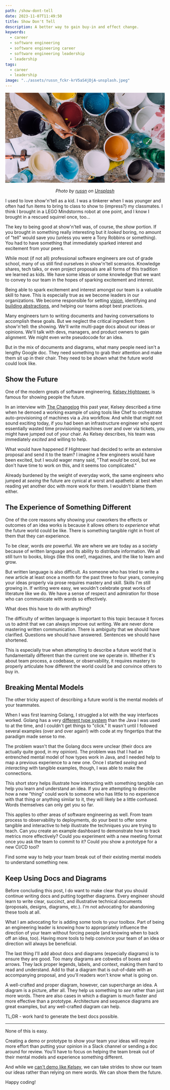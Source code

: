 ```yaml
---
path: /show-dont-tell
date: 2023-11-07T11:49:50
title: Show Don't Tell
description: A better way to gain buy-in and effect change.
keywords:
  - career
  - software engineering
  - software engineering career
  - software engineering leadership
  - leadership
tags:
  - career
  - leadership
image: "../assets/russn_fckr-krV5aS4jDjA-unsplash.jpeg" 
---
```


<center>

![](../assets/russn_fckr-krV5aS4jDjA-unsplash.jpeg)

<span class="credit">

<i>
    
Photo by <a href="https://unsplash.com/@russn_fckr?utm_content=creditCopyText&utm_medium=referral&utm_source=unsplash">russn</a> on <a href="https://unsplash.com/photos/assorted-color-paints-krV5aS4jDjA?utm_content=creditCopyText&utm_medium=referral&utm_source=unsplash">Unsplash</a>
  
</i>

</span>

</center>


I used to love show'n'tell as a kid. I was a tinkerer when I was younger and often had fun items to bring to class to show to (impress?) my classmates. I think I brought in a LEGO Mindstorms robot at one point, and I know I brought in a rescued squirrel once, too...

The key to being good at show'n'tell was, of course, the  _show_ portion. If you brought in something really interesting but it _looked_ boring, no amount of "tell" would save you (unless you were a Tony Robbins or something). You had to have something that immediately sparked interest and excitement from your peers.

While most (if not all) professional software engineers are out of grade school, many of us still find ourselves in show'n'tell scenarios. Knowledge shares, tech talks, or even project proposals are all forms of this tradition we learned as kids. We have some ideas or some knowledge that we want to convey to our team in the hopes of sparking excitement and interest. 

Being able to spark excitement and interest amongst our team is a valuable skill to have. This is especially true as we become leaders in our organizations. We become responsible for setting [vision](https://dangoslen.me/blog/the-importance-of-vision/), identifying and [building abstractions](https://dangoslen.me/blog/on-building-abstractions-too-soon/), and helping our teams adopt best practices. 

Many engineers turn to writing documents and having conversations to accomplish these goals. But we neglect the critical ingredient from show'n'tell: the showing. We'll write multi-page docs about our ideas or opinions. We'll talk with devs, managers, and product owners to gain alignment. We might even write pseudocode for an idea.

But in the mix of documents and diagrams, what many people need isn't a lengthy Google doc. They need something to grab their attention and make them sit up in their chair. They need to be shown what the future world could look like.

## Show the Future

One of the modern greats of software engineering, [Kelsey Hightower](https://en.wikipedia.org/wiki/Kelsey_Hightower), is famous for showing people the future.

In an interview with [The Changelog](https://changelog.com/friends/6) this past year, Kelsey described a time when he demoed a working example of using tools like Chef to orchestrate auto-provisioning of machines via a Jira workflow. And while that might not sound exciting today, if you had been an infrastructure engineer who spent essentially wasted time provisioning machines over and over via tickets, you might have jumped out of your chair. As Kelsey describes, his team was immediately _excited_ and willing to help.

What would have happened if Hightower had decided to write an extensive proposal and send it to the team? I imagine a few engineers would have been excited, but I would wager many said, "That _would_ be cool, but we don't have time to work on this, and it seems too complicated." 

Already burdened by the weight of everyday work, the same engineers who jumped at _seeing_ the future are cynical at worst and apathetic at best when reading yet another doc with more work for them. I wouldn't blame them either.

## The Experience of Something Different

One of the core reasons why showing your coworkers the effects or outcomes of an idea works is because it allows others to _experience_ what the future world could be like. There is something tangible right in front of them that they can experience.

To be clear, words _are_ powerful. We are where we are today as a society because of written language and its ability to distribute information. We all still turn to books, blogs (like this one!), magazines, and the like to learn and grow.

But written language is also difficult. As someone who has tried to write a new article at least once a month for the past three to four years, conveying your ideas properly via prose requires mastery and skill. Skills I'm still growing in. If writing were easy, we wouldn't celebrate great works of literature like we do. We have a sense of respect and admiration for those who can communicate with words so effectively.

What does this have to do with anything? 

The difficulty of written language is important to this topic because it forces us to admit that we can always improve out writing. We are never done mastering written communication. There is ambiguity that we should have clarified. Questions we should have answered. Sentences we should have shortened.

This is especially true when attempting to describe a future world that is fundamentally different than the current one we operate in. Whether it's about team process, a codebase, or observability, it requires mastery to properly articulate how different the world could be and convince others to buy in.

## Breaking Mental Models

The other tricky aspect of describing a future world is the mental models of your teammates.

When I was first learning Golang, I struggled a lot with the way interfaces worked. Golang has a very [different type system](https://go.dev/ref/spec#Types) than the Java I was used to at the time, and I couldn't get things to "click." It wasn't until I followed several examples (over and over again!) with code at my fingertips that the paradigm made sense to me.

The problem wasn't that the Golang docs were unclear (their docs are actually quite good, in my opinion). The problem was that I had an entrenched mental model of how types work in Java, and I needed help to map a previous experience to a new one. Once I started _seeing_ and _interacting_ with tangible examples, though, I was able to make the connections.

This short story helps illustrate how interacting with something tangible can help you learn and understand an idea. If you are attempting to describe how a new "thing" could work to someone who has little to no experience with that thing or anything similar to it, they will likely be a little confused. Words themselves can only get you so far. 

This applies to other areas of software engineering as well. From team process to observability to deployments, do your best to offer some tangible and interactive to help illustrate the techniques you are trying to teach. Can you create an example dashboard to demonstrate how to track metrics more effectively? Could you experiment with a new meeting format once you ask the team to commit to it? Could you show a prototype for a new CI/CD tool?

Find some way to help your team break out of their existing mental models to understand something new.

## Keep Using Docs and Diagrams

Before concluding this post, I do want to make clear that you should continue writing docs and putting together diagrams. Every engineer should learn to write clear, succinct, and illustrative technical documents (proposals, designs, diagrams, etc.). I'm not advocating for abandoning these tools at all.

What I am advocating for is adding some tools to your toolbox. Part of being an engineering leader is knowing how to appropriately influence the direction of your team without forcing people (and knowing when to back off an idea, too). Having more tools to help convince your team of an idea or direction will always be beneficial. 

The last thing I'll add about docs and diagrams (especially diagrams) is to ensure they are good. Too many diagrams are cobwebs of boxes and arrows. They lack proper legends, labels, and context, making them hard to read and understand. Add to that a diagram that is out-of-date with an accompanying proposal, and you'll readers won't know what is going on.

A well-crafted and proper diagram, however, can supercharge an idea. A diagram is a picture, after all. They help us something to _see_ rather than just more words. There are also cases in which a diagram is much faster and more effective than a prototype. Architecture and sequence diagrams are great examples, but any well-crafted diagram can help. 

TL;DR - work hard to generate the best docs possible. 

---

None of this is easy. 

Creating a demo or prototype to show your team your ideas will require more effort than putting your opinion in a Slack channel or sending a doc around for review. You'll have to focus on helping the team break out of their mental models and experience something different. 

And while we [can't demo like Kelsey](https://www.youtube.com/watch?v=8NFyrEVSBT8), we can take strides to show our team our ideas rather than relying on mere words. We can show them the future.

Happy coding!






